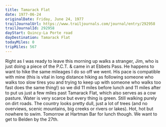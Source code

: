 ```yaml
---
title: Tamarack Flat
date: 1977-06-24
originalDate: Friday, June 24, 1977
trailJournalUrl: https://www.trailjournals.com/journal/entry/292958
trailJournalId: 292958
dayStart: Quincy-La Porte road
dayDestination: Tamarack Flat
todayMiles: 0
tripMiles: 567
---
```

Right as I was ready to leave this morning up walks a stranger, Jim, who is just doing a piece of the P.C.T. & came in at Ebbets Pass. He happens to want to hike the same mileages I do so off we went. His pace is compatible with mine (this is vital in long distance hiking as following someone who walks too slow tires you and trying to keep up with someone who walks too fast does the same thing!) so we did 11 miles before lunch and 11 miles after to put us just a few miles past Tamarack Flat, which also serves as a cow pasture. Water is very scarce but every thing is green. Still walking purely on dirt roads. The country looks pretty dull, just a lot of trees (and no overviews, scenic mountains, big creeks or rivers or lakes). Hot, hot but nowhere to swim. Tomorrow at Hartman Bar for lunch though. We want to get to Belden by the 27th.
